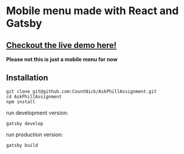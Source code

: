 # Mobile menu made with React and Gatsby

## [Checkout the live demo here!](https://epic-perlman-aad659.netlify.app/)

**Please not this is just a mobile menu for now**


## Installation

```
git clone git@github.com:CountNick/AskPhillAssignment.git
cd AskPhillAssignment
npm install
```

run development version:
```
gatsby develop
```

run production version:
```
gatsby build
```
